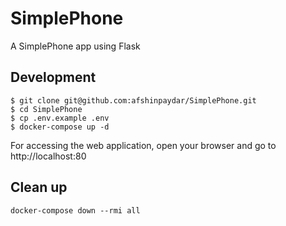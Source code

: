 # SimplePhone
A SimplePhone app using Flask

## Development

```
$ git clone git@github.com:afshinpaydar/SimplePhone.git
$ cd SimplePhone
$ cp .env.example .env
$ docker-compose up -d
```

For accessing the web application, open your browser and go to http://localhost:80

## Clean up
```
docker-compose down --rmi all
```

